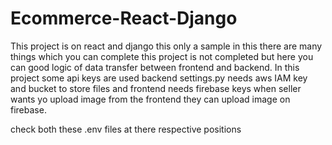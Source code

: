 # Ecommerce-React-Django

This project is on react and django 
this only a sample in this there are many things which you can complete this project is not completed but here you can good logic of data transfer between frontend and backend.
In this project some api keys are used backend settings.py needs aws IAM key and bucket to store files and frontend needs firebase keys 
when seller wants yo upload image from the frontend they can upload image on firebase.

check both these .env files at there respective positions